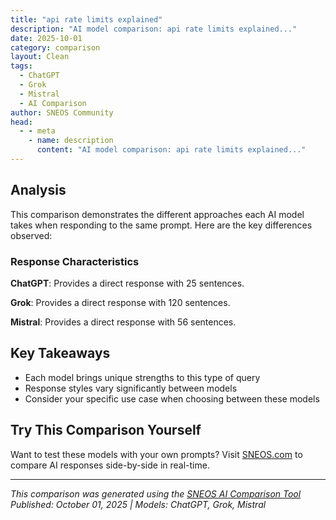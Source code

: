 ```yaml
---
title: "api rate limits explained"
description: "AI model comparison: api rate limits explained..."
date: 2025-10-01
category: comparison
layout: Clean
tags:
  - ChatGPT
  - Grok
  - Mistral
  - AI Comparison
author: SNEOS Community
head:
  - - meta
    - name: description
      content: "AI model comparison: api rate limits explained..."
---
```


<ChatComparison
  title="api rate limits explained"
  prompt="api rate limits explained"
  :responses='{
    "ChatGPT": "API rate limits are restrictions set by an API provider to control the number of requests a client can make to the API within a specific time period. These limits help ensure fair usage, prevent abuse, and maintain the performance and availability of the API service.\n\n### Key Concepts of API Rate Limits\n\n1. **Request Quota**  \n   This is the maximum number of API calls a user or application can make within a predefined time window (e.g., 1000 requests per hour).\n\n2. **Time Window**  \n   The duration during which the request quota applies. Common time windows include per second, per minute, per hour, or per day.\n\n3. **Rate Limit Headers**  \n   APIs often include HTTP headers in their responses to communicate rate limit status, such as:  \n   - \u0060X-RateLimit-Limit\u0060: The maximum number of requests allowed in the current window.  \n   - \u0060X-RateLimit-Remaining\u0060: The number of requests left in the current window.  \n   - \u0060X-RateLimit-Reset\u0060: The time when the current window resets (often a timestamp).\n\n4. **Throttling**  \n   If a client exceeds the rate limit, the API may respond with an error (typically HTTP status code \u0060429 Too Many Requests\u0060), indicating that no more requests are allowed until the window resets.\n\n5. **Backoff and Retry**  \n   Clients should implement strategies to handle rate limits gracefully, such as exponential backoff \u2014 waiting increasingly longer intervals before retrying the request.\n\n### Why Rate Limits Matter\n\n- **Protecting the API**: Prevents servers from being overwhelmed by too many requests at once.  \n- **Fair Usage**: Ensures one user or app doesn\u2019t monopolize resources.  \n- **Cost Control**: Keeps cloud or server costs manageable.  \n- **Security**: Mitigates the risk of abuse, such as denial-of-service attacks.\n\n### Example\n\nSuppose an API has a rate limit of 5000 requests per hour per user. This means after making 5000 requests within one hour, the client must wait until the next hour window to send more requests. If the client exceeds the limit, the server returns a 429 error with information on when to retry.\n\n---\n\nIf you want, I can also help you understand how to handle rate limits programmatically in your application.",
    "Grok": "API rate limits are restrictions set by service providers or API hosts to control the number of requests a client (user, application, or developer) can make to their API within a specific time frame. These limits are put in place to ensure fair usage, prevent abuse, protect server resources, and maintain the overall performance and stability of the service.\n\nLet\u2019s break down API rate limits in detail:\n\n---\n\n### **What Are API Rate Limits?**\n- **Definition**: A rate limit caps the number of API calls (requests) a client can make over a defined period (e.g., per second, minute, hour, or day).\n- **Purpose**: To prevent overloading the server, mitigate denial-of-service (DoS) attacks, and ensure equitable access to resources among users.\n- **Example**: An API might allow only 100 requests per minute per user or IP address.\n\n---\n\n### **Why Are Rate Limits Important?**\n1. **Resource Protection**: APIs often rely on backend servers and databases. Excessive requests can overload these systems, leading to slowdowns or crashes.\n2. **Fair Usage**: Rate limits prevent a single user or application from monopolizing the API, ensuring others can also access it.\n3. **Security**: Limits help mitigate abuse, such as repeated failed login attempts or scraping data at high volumes.\n4. **Cost Control**: Many API providers operate on a subscription or pay-per-use model. Rate limits help manage costs for both the provider and the user by capping over-usage.\n\n---\n\n### **How Do Rate Limits Work?**\nRate limits are typically implemented using one or more of the following methods:\n1. **Fixed Window**: The number of requests is counted over a fixed time window (e.g., 100 requests per minute). Once the limit is reached, further requests are blocked until the window resets.\n   - Example: If the limit is 100 requests per minute, at the 61st second of a minute, the counter resets.\n   - Issue: This can lead to bursts of requests at the start of a new window.\n2. **Sliding Window**: Tracks requests over a rolling time frame, smoothing out bursts compared to a fixed window.\n   - Example: If the limit is 100 requests per minute, requests are counted for the past 60 seconds at any given time.\n3. **Token Bucket**: A bucket holds a certain number of tokens (representing allowed requests). Each request consumes a token, and the bucket refills at a fixed rate. If no tokens are available, the request is denied.\n   - Example: A bucket with 100 tokens refills at 10 tokens per minute. If you use 50 tokens, you must wait for the bucket to refill to make more requests.\n4. **Leaky Bucket**: Requests are processed at a fixed rate, and excess requests are either queued or dropped if the bucket overflows.\n   - Example: If the bucket processes 10 requests per second, additional requests are queued or rejected if the queue is full.\n\nAPI providers usually specify the rate limit in their documentation and communicate it via HTTP headers or error responses.\n\n---\n\n### **Common Rate Limit Parameters**\n- **Limit**: The maximum number of requests allowed in a time window.\n- **Window**: The time period over which the limit applies (e.g., per second, minute, hour).\n- **Scope**: The entity to which the limit applies (e.g., per user, per IP address, per API key, or globally).\n- **Reset Time**: The time at which the limit resets or the token bucket refills.\n\n---\n\n### **How Rate Limits Are Communicated**\nAPI providers often use HTTP headers to inform clients about rate limits and usage. Common headers include:\n- \u0060X-Rate-Limit-Limit\u0060: The maximum number of requests allowed in the current window.\n- \u0060X-Rate-Limit-Remaining\u0060: The number of requests you can still make in the current window.\n- \u0060X-Rate-Limit-Reset\u0060: The time (often in Unix timestamp or seconds) when the rate limit window resets.\n- \u0060Retry-After\u0060: If you exceed the limit, this header tells you how long to wait before making another request (usually in seconds).\n\n**Example Response Headers** (when nearing the limit):\n\u0060\u0060\u0060\nHTTP/1.1 200 OK\nX-Rate-Limit-Limit: 100\nX-Rate-Limit-Remaining: 5\nX-Rate-Limit-Reset: 1634567890\n\u0060\u0060\u0060\n\n**Example Error Response** (when limit is exceeded):\n\u0060\u0060\u0060\nHTTP/1.1 429 Too Many Requests\nRetry-After: 30\nContent-Type: application/json\n{\n  \u0022error\u0022: \u0022Rate limit exceeded. Please try again after 30 seconds.\u0022\n}\n\u0060\u0060\u0060\n\nThe \u0060429 Too Many Requests\u0060 status code is the standard response when a rate limit is exceeded.\n\n---\n\n### **Types of Rate Limits**\n1. **User-Based Limits**: Limits are applied per user, often tied to an API key or authentication token.\n   - Example: 500 requests per hour per API key.\n2. **IP-Based Limits**: Limits are applied based on the client\u2019s IP address.\n   - Example: 100 requests per minute per IP address.\n3. **Global Limits**: A total limit for all users or requests to the API.\n   - Example: 10,000 requests per minute across all users.\n4. **Endpoint-Specific Limits**: Different limits for different API endpoints (e.g., a search endpoint may have stricter limits than a status check endpoint).\n   - Example: 50 requests per minute for \u0060/search\u0060, 200 for \u0060/status\u0060.\n\n---\n\n### **How to Handle Rate Limits in Your Application**\n1. **Respect Limits**: Check the rate limit headers (\u0060X-Rate-Limit-Remaining\u0060, \u0060Retry-After\u0060) and throttle your requests accordingly.\n2. **Implement Exponential Backoff**: If you hit a \u0060429 Too Many Requests\u0060 error, wait and retry after the specified \u0060Retry-After\u0060 time, increasing wait times if failures persist.\n3. **Queue Requests**: Use a queue system to manage and space out requests if your application needs to make frequent API calls.\n4. **Cache Responses**: Store frequently accessed data locally to reduce the number of API calls.\n5. **Monitor Usage**: Track your request counts and remaining limits to avoid hitting the cap unexpectedly.\n6. **Request Higher Limits**: Some providers allow you to request higher limits or upgrade plans for more access.\n\n---\n\n### **Examples of Rate Limits in Popular APIs**\n- **GitHub API**: 5,000 requests per hour for authenticated users (with API tokens) and 60 requests per hour for unauthenticated users.\n- **Twitter API (X API)**: Varies by endpoint and tier; for example, the free tier might limit posting tweets to 50 per day.\n- **Google Maps API**: Often limited by daily request quotas (e.g., 2,500 free requests per day for certain services) and may also have per-second limits.\n\n---\n\n### **Challenges with Rate Limits**\n- **Bursts of Traffic**: Fixed window limits can cause issues if many requests are made at the start of a new window.\n- **Shared IPs**: IP-based limits can unfairly affect users behind a shared IP (e.g., corporate networks or VPNs).\n- **Complex Applications**: Apps with high request volumes (e.g., real-time data syncing) may struggle to stay under limits without careful design.\n\n---\n\n### **Best Practices for API Providers**\n1. Clearly document rate limits in API documentation.\n2. Use standardized HTTP headers to communicate limits and usage.\n3. Provide meaningful error messages with \u0060Retry-After\u0060 times.\n4. Offer tiered plans with higher limits for premium users.\n5. Implement fair and predictable rate-limiting algorithms (e.g., token bucket).\n\n---\n\n### **Best Practices for API Consumers**\n1. Read the API documentation to understand rate limits upfront.\n2. Use authentication or API keys if they offer higher limits.\n3. Implement error handling for \u0060429\u0060 responses and respect \u0060Retry-After\u0060 headers.\n4. Optimize your application to minimize API calls (e.g., batch requests if supported).\n\n---\n\nBy understanding and respecting API rate limits, developers can build reliable applications while API providers can maintain service stability and fairness. If you\u2019re working with a specific API, always refer to its documentation for precise rate limit details.",
    "Mistral": "API rate limits are restrictions set by API providers to control the number of requests a client can make within a specific time frame. These limits are essential for maintaining the stability, performance, and fair usage of the API service. Here are some key concepts and types of rate limits:\n\n### Key Concepts\n\n1. **Rate Limit**: The maximum number of API requests a client can make within a given time period.\n2. **Quota**: The total number of API requests a client can make over a longer period, such as a day or month.\n3. **Burst Limit**: The maximum number of requests that can be made in a short burst, often used to handle sudden spikes in traffic.\n4. **Throttling**: The process of controlling the rate of requests to prevent overloading the server.\n\n### Types of Rate Limits\n\n1. **Per-Second Rate Limits**: Limits the number of requests per second. For example, 10 requests per second.\n2. **Per-Minute Rate Limits**: Limits the number of requests per minute. For example, 600 requests per minute.\n3. **Per-Hour Rate Limits**: Limits the number of requests per hour. For example, 3600 requests per hour.\n4. **Per-Day Rate Limits**: Limits the number of requests per day. For example, 86,400 requests per day.\n5. **Per-Month Rate Limits**: Limits the number of requests per month. For example, 2,592,000 requests per month.\n6. **Concurrent Connection Limits**: Limits the number of simultaneous connections a client can have to the API.\n\n### Implementation Strategies\n\n1. **Token Bucket Algorithm**: A fixed capacity bucket is filled with tokens at a fixed rate. Each request consumes a token. If the bucket is empty, the request is rejected.\n2. **Leaky Bucket Algorithm**: Similar to the token bucket, but tokens are added at a fixed rate and requests consume tokens. If the bucket is full, excess tokens are discarded.\n3. **Fixed Window Counter**: Counts the number of requests within a fixed time window (e.g., 1 minute) and resets the counter at the end of the window.\n4. **Sliding Window Log**: Keeps a log of request timestamps and checks the number of requests within a sliding window of time.\n\n### Handling Rate Limits\n\n1. **Retry Logic**: Implement retry logic with exponential backoff to handle rate-limited responses.\n2. **Rate Limit Headers**: Use HTTP headers provided by the API to understand the current rate limit status. Common headers include:\n   - \u0060X-RateLimit-Limit\u0060: The maximum number of requests allowed.\n   - \u0060X-RateLimit-Remaining\u0060: The number of requests remaining in the current window.\n   - \u0060X-RateLimit-Reset\u0060: The time at which the rate limit will reset.\n3. **Monitoring and Alerts**: Monitor API usage and set up alerts to notify when approaching rate limits.\n4. **Batch Requests**: Combine multiple requests into a single batch request to reduce the number of API calls.\n\n### Example\n\nSuppose an API has the following rate limits:\n- 100 requests per minute\n- 10,000 requests per day\n\nIf a client makes 101 requests within a minute, the 101st request will be rejected with a rate limit error. The client should then wait until the next minute to make additional requests. Similarly, if the client makes 10,001 requests within a day, the 10,001st request will be rejected, and the client should wait until the next day to make additional requests.\n\n### Conclusion\n\nUnderstanding and managing API rate limits is crucial for ensuring reliable and efficient API usage. By implementing appropriate strategies and monitoring usage, clients can avoid hitting rate limits and ensure smooth operation of their applications."
  }'
  published-date="18:52"
/>

## Analysis

This comparison demonstrates the different approaches each AI model takes when responding to the same prompt. Here are the key differences observed:

### Response Characteristics

**ChatGPT**: Provides a direct response with 25 sentences. 

**Grok**: Provides a direct response with 120 sentences. 

**Mistral**: Provides a direct response with 56 sentences. 

## Key Takeaways

- Each model brings unique strengths to this type of query
- Response styles vary significantly between models
- Consider your specific use case when choosing between these models

## Try This Comparison Yourself

Want to test these models with your own prompts? Visit [SNEOS.com](https://sneos.com) to compare AI responses side-by-side in real-time.

---

*This comparison was generated using the [SNEOS AI Comparison Tool](https://sneos.com)*
*Published: October 01, 2025 | Models: ChatGPT, Grok, Mistral*
